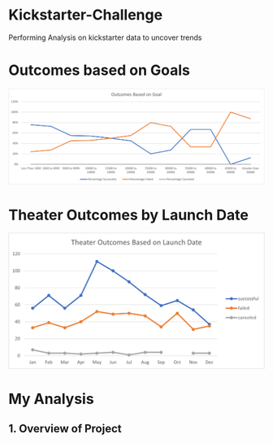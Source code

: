 # Kickstarter-Challenge
Performing Analysis on kickstarter data to uncover trends

# Outcomes based on Goals
![goals](Outcomes_vs_Goals.png)

# Theater Outcomes by Launch Date
![date](Theater_Outcomes_vs_Launch.png)

# My Analysis
## 1. Overview of Project
